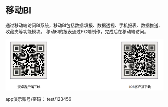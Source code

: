 # 移动BI

通过移动端访问BI系统，移动BI包括数据填报、数据透视、手机报表、数据推送、收藏夹等功能模块。 移动BI的报表通过PC端制作，完成后在移动端访问。

![](/assets/import39.png)

app演示账号/密码： test/123456

